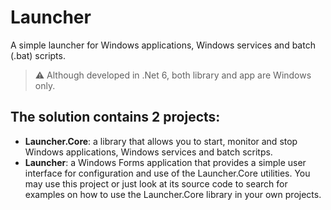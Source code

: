 # Launcher
A simple launcher for Windows applications, Windows services and batch (.bat) scripts.

> ⚠️ Although developed in .Net 6, both library and app are Windows only.

## The solution contains 2 projects:
* **Launcher.Core**: a library that allows you to start, monitor and stop Windows applications, Windows services and batch scritps.
* **Launcher**: a Windows Forms application that provides a simple user interface for configuration and use of the Launcher.Core utilities. You may use this project or just look at its source code to search for examples on how to use the Launcher.Core library in your own projects.
